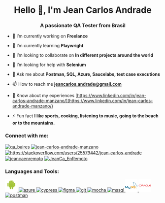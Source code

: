 <h1 align="center">Hello 👋, I'm Jean Carlos Andrade</h1>
<h3 align="center">A passionate QA Tester from Brasil</h3>

- 🔭 I’m currently working on **Freelance**

- 🌱 I’m currently learning **Playwright**

- 👯 I’m looking to collaborate on **In different projects around the world**

- 🤝 I’m looking for help with **Selenium**

- 💬 Ask me about **Postman, SQL, Azure, Saucelabs, test case executions**

- 📫 How to reach me **jeancarlos.andrade@gmail.com**

- 📄 Know about my experiences [https://www.linkedin.com/in/jean-carlos-andrade-manzano/](https://www.linkedin.com/in/jean-carlos-andrade-manzano/)

- ⚡ Fun fact **I like sports, cooking, listening to music, going to the beach or to the mountains.**

<h3 align="left">Connect with me:</h3>
<p align="left">
<a href="https://twitter.com/qa_baires" target="blank"><img align="center" src="https://raw.githubusercontent.com/rahuldkjain/github-profile-readme-generator/master/src/images/icons/Social/twitter.svg" alt="qa_baires" height="30" width="40" /></a>
<a href="https://linkedin.com/in/jean-carlos-andrade-manzano" target="blank"><img align="center" src="https://raw.githubusercontent.com/rahuldkjain/github-profile-readme-generator/master/src/images/icons/Social/linked-in-alt.svg" alt="jean-carlos-andrade-manzano" height="30" width="40" /></a>
<a href="https://stackoverflow.com/users/https://stackoverflow.com/users/25579442/jean-carlos-andrade" target="blank"><img align="center" src="https://raw.githubusercontent.com/rahuldkjain/github-profile-readme-generator/master/src/images/icons/Social/stack-overflow.svg" alt="https://stackoverflow.com/users/25579442/jean-carlos-andrade" height="30" width="40" /></a>
<a href="https://www.youtube.com/@JCarlosAndradeM" target="blank"><img align="center" src="https://raw.githubusercontent.com/rahuldkjain/github-profile-readme-generator/master/src/images/icons/Social/youtube.svg" alt="jeancaenremoto" height="30" width="40" /></a>
<a href="https://discord.gg/JeanCa_EnRemoto" target="blank"><img align="center" src="https://raw.githubusercontent.com/rahuldkjain/github-profile-readme-generator/master/src/images/icons/Social/discord.svg" alt="JeanCa_EnRemoto" height="30" width="40" /></a>
</p>

<h3 align="left">Languages and Tools:</h3>
<p align="left"> <a href="https://developer.android.com" target="_blank" rel="noreferrer"> <img src="https://raw.githubusercontent.com/devicons/devicon/master/icons/android/android-original-wordmark.svg" alt="android" width="40" height="40"/> </a> <a href="https://azure.microsoft.com/en-in/" target="_blank" rel="noreferrer"> <img src="https://www.vectorlogo.zone/logos/microsoft_azure/microsoft_azure-icon.svg" alt="azure" width="40" height="40"/> </a> <a href="https://www.cypress.io" target="_blank" rel="noreferrer"> <img src="https://raw.githubusercontent.com/simple-icons/simple-icons/6e46ec1fc23b60c8fd0d2f2ff46db82e16dbd75f/icons/cypress.svg" alt="cypress" width="40" height="40"/> </a> <a href="https://www.figma.com/" target="_blank" rel="noreferrer"> <img src="https://www.vectorlogo.zone/logos/figma/figma-icon.svg" alt="figma" width="40" height="40"/> </a> <a href="https://git-scm.com/" target="_blank" rel="noreferrer"> <img src="https://www.vectorlogo.zone/logos/git-scm/git-scm-icon.svg" alt="git" width="40" height="40"/> </a> <a href="https://mochajs.org" target="_blank" rel="noreferrer"> <img src="https://www.vectorlogo.zone/logos/mochajs/mochajs-icon.svg" alt="mocha" width="40" height="40"/> </a> <a href="https://www.microsoft.com/en-us/sql-server" target="_blank" rel="noreferrer"> <img src="https://www.svgrepo.com/show/303229/microsoft-sql-server-logo.svg" alt="mssql" width="40" height="40"/> </a> <a href="https://www.mysql.com/" target="_blank" rel="noreferrer"> <img src="https://raw.githubusercontent.com/devicons/devicon/master/icons/mysql/mysql-original-wordmark.svg" alt="mysql" width="40" height="40"/> </a> <a href="https://www.oracle.com/" target="_blank" rel="noreferrer"> <img src="https://raw.githubusercontent.com/devicons/devicon/master/icons/oracle/oracle-original.svg" alt="oracle" width="40" height="40"/> </a> <a href="https://postman.com" target="_blank" rel="noreferrer"> <img src="https://www.vectorlogo.zone/logos/getpostman/getpostman-icon.svg" alt="postman" width="40" height="40"/> </a> </p>

